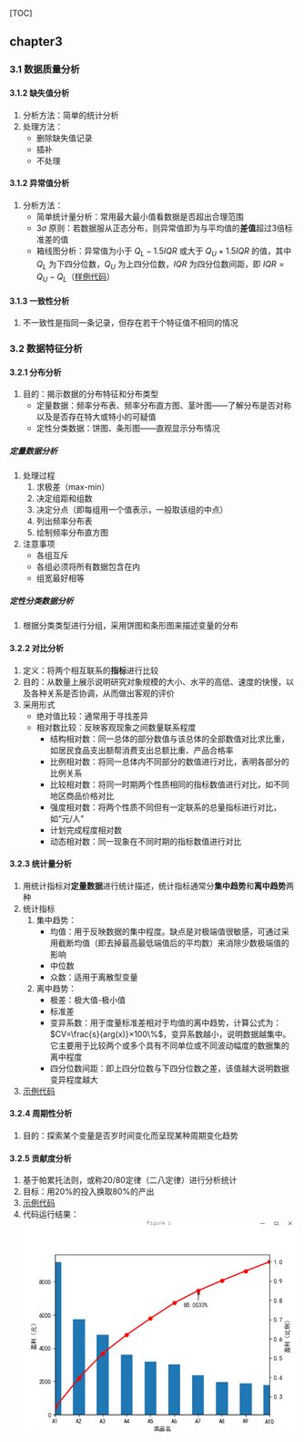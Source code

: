 [TOC]
## chapter3
### 3.1 数据质量分析
#### 3.1.2 缺失值分析
1. 分析方法：简单的统计分析
2. 处理方法：
    - 删除缺失值记录
    - 插补
    - 不处理

#### 3.1.2 异常值分析
1. 分析方法：
    - 简单统计量分析：常用最大最小值看数据是否超出合理范围
    - $3\sigma$ 原则：若数据服从正态分布，则异常值即为与平均值的**差值**超过3倍标准差的值
    - 箱线图分析：异常值为小于 $Q_L-1.5IQR$ 或大于 $Q_U+1.5IQR$ 的值，其中 $Q_L$ 为下四分位数，$Q_U$ 为上四分位数，$IQR$ 为四分位数间距，即 $IQR=Q_U-Q_L$（[样例代码](code/boxplot.py)）

#### 3.1.3 一致性分析
1. 不一致性是指同一条记录，但存在若干个特征值不相同的情况

### 3.2 数据特征分析
#### 3.2.1 分布分析
1. 目的：揭示数据的分布特征和分布类型
    - 定量数据：频率分布表、频率分布直方图、茎叶图——了解分布是否对称以及是否存在特大或特小的可疑值
    - 定性分类数据：饼图、条形图——直观显示分布情况
    
##### 定量数据分析
1. 处理过程
    1. 求极差（max-min）
    2. 决定组距和组数
    3. 决定分点（即每组用一个值表示，一般取该组的中点）
    4. 列出频率分布表
    5. 绘制频率分布直方图
2. 注意事项
    - 各组互斥
    - 各组必须将所有数据包含在内
    - 组宽最好相等
    
##### 定性分类数据分析
1. 根据分类类型进行分组，采用饼图和条形图来描述变量的分布

#### 3.2.2 对比分析
1. 定义：将两个相互联系的**指标**进行比较
2. 目的：从数量上展示说明研究对象规模的大小、水平的高低、速度的快慢，以及各种关系是否协调，从而做出客观的评价
3. 采用形式
    - 绝对值比较：通常用于寻找差异
    - 相对数比较：反映客观现象之间数量联系程度
        - 结构相对数：同一总体的部分数值与该总体的全部数值对比求比重，如居民食品支出额帮消费支出总额比重、产品合格率
        - 比例相对数：将同一总体内不同部分的数值进行对比，表明各部分的比例关系
        - 比较相对数：将同一时期两个性质相同的指标数值进行对比，如不同地区商品价格对比
        - 强度相对数：将两个性质不同但有一定联系的总量指标进行对比，如“元/人”
        - 计划完成程度相对数
        - 动态相对数：同一现象在不同时期的指标数值进行对比

#### 3.2.3 统计量分析
1. 用统计指标对**定量数据**进行统计描述，统计指标通常分**集中趋势**和**离中趋势**两种
2. 统计指标
    1. 集中趋势：
        - 均值：用于反映数据的集中程度。缺点是对极端值很敏感，可通过采用截断均值（即去掉最高最低端值后的平均数）来消除少数极端值的影响
        - 中位数
        - 众数：适用于离散型变量
    2. 离中趋势：
        - 极差：极大值-极小值
        - 标准差
        - 变异系数：用于度量标准差相对于均值的离中趋势，计算公式为：$CV=\frac{s}{arg(x)}×100\%$，变异系数越小，说明数据越集中。它主要用于比较两个或多个具有不同单位或不同波动幅度的数据集的离中程度
        - 四分位数间距：即上四分位数与下四分位数之差，该值越大说明数据变异程度越大
3. [示例代码](code/statistics_analyze.py)

#### 3.2.4 周期性分析
1. 目的：探索某个变量是否岁时间变化而呈现某种周期变化趋势

#### 3.2.5 贡献度分析
1. 基于帕累托法则，或称20/80定律（二八定律）进行分析统计
2. 目标：用20%的投入换取80%的产出
3. [示例代码](code/dish_pareto.py)
4. 代码运行结果：![](code/dish_pareto.png)